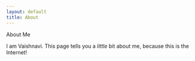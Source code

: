 ```yaml
---
layout: default
title: About
---
```

<div id = "page_margin">
<p class="title">About Me</p>

<p class="normal_text">I am Vaishnavi. This page tells you a <i>little</i> bit about me, because this is the Internet!</p>
</div>
